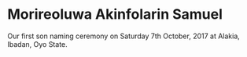 # Morireoluwa Akinfolarin Samuel
Our first son naming ceremony on Saturday 7th October, 2017 at Alakia, Ibadan, Oyo State.
